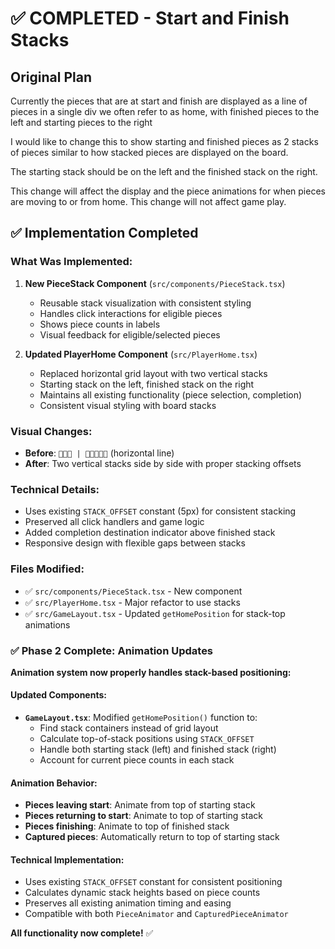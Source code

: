 
# ✅ **COMPLETED** - Start and Finish Stacks

## Original Plan
Currently the pieces that are at start and finish are displayed as a line of pieces in a single div we often refer to as home, with finished pieces to the left and starting pieces to the right

I would like to change this to show starting and finished pieces as 2 stacks of pieces similar to how stacked pieces are displayed on the board.

The starting stack should be on the left and the finished stack on the right.

This change will affect the display and the piece animations for when pieces are moving to or from home.
This change will not affect game play.

## ✅ Implementation Completed

### What Was Implemented:
1. **New PieceStack Component** (`src/components/PieceStack.tsx`)
   - Reusable stack visualization with consistent styling
   - Handles click interactions for eligible pieces
   - Shows piece counts in labels
   - Visual feedback for eligible/selected pieces

2. **Updated PlayerHome Component** (`src/PlayerHome.tsx`)
   - Replaced horizontal grid layout with two vertical stacks
   - Starting stack on the left, finished stack on the right
   - Maintains all existing functionality (piece selection, completion)
   - Consistent visual styling with board stacks

### Visual Changes:
- **Before**: `🏁🏁🏁 | 🔴🔴🔴🔴🔴` (horizontal line)
- **After**: Two vertical stacks side by side with proper stacking offsets

### Technical Details:
- Uses existing `STACK_OFFSET` constant (5px) for consistent stacking
- Preserved all click handlers and game logic
- Added completion destination indicator above finished stack
- Responsive design with flexible gaps between stacks

### Files Modified:
- ✅ `src/components/PieceStack.tsx` - New component
- ✅ `src/PlayerHome.tsx` - Major refactor to use stacks
- ✅ `src/GameLayout.tsx` - Updated `getHomePosition` for stack-top animations

### ✅ Phase 2 Complete: Animation Updates
**Animation system now properly handles stack-based positioning:**

#### Updated Components:
- **`GameLayout.tsx`**: Modified `getHomePosition()` function to:
  - Find stack containers instead of grid layout
  - Calculate top-of-stack positions using `STACK_OFFSET`
  - Handle both starting stack (left) and finished stack (right)
  - Account for current piece counts in each stack

#### Animation Behavior:
- **Pieces leaving start**: Animate from top of starting stack
- **Pieces returning to start**: Animate to top of starting stack  
- **Pieces finishing**: Animate to top of finished stack
- **Captured pieces**: Automatically return to top of starting stack

#### Technical Implementation:
- Uses existing `STACK_OFFSET` constant for consistent positioning
- Calculates dynamic stack heights based on piece counts
- Preserves all existing animation timing and easing
- Compatible with both `PieceAnimator` and `CapturedPieceAnimator`

**All functionality now complete!** ✅
